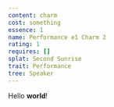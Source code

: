 ```yaml
---
content: charm
cost: something
essence: 1
name: Performance e1 Charm 2
rating: 1
requires: []
splat: Second Sunrise
trait: Performance
tree: Speaker
---
```


Hello **world**!

